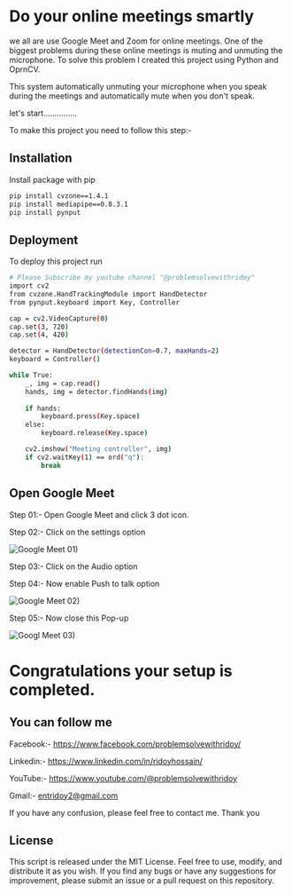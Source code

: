 
# Do your online meetings smartly 

we all are use Google Meet and Zoom for online meetings. One of the biggest problems during these online meetings is muting and unmuting the microphone. To solve this problem I created this project using Python and OprnCV.

This system automatically unmuting your microphone when you speak during the meetings and automatically mute when you don't speak.

let's start...............

To make this project you need to follow this step:-










## Installation

Install package with pip

```bash
pip install cvzone==1.4.1
pip install mediapipe==0.8.3.1
pip install pynput
```
    
## Deployment

To deploy this project run

```bash
# Please Subscribe my youtube channel "@problemsolvewithridoy"
import cv2
from cvzone.HandTrackingModule import HandDetector
from pynput.keyboard import Key, Controller

cap = cv2.VideoCapture(0)
cap.set(3, 720)
cap.set(4, 420)

detector = HandDetector(detectionCon=0.7, maxHands=2)
keyboard = Controller()

while True:
    _, img = cap.read()
    hands, img = detector.findHands(img)
    
    if hands:
        keyboard.press(Key.space)
    else:
        keyboard.release(Key.space)

    cv2.imshow("Meeting controller", img)
    if cv2.waitKey(1) == ord("q"):
        break
```
## Open Google Meet

Step 01:- Open Google Meet and click 3 dot icon.

Step 02:- Click on the settings option

![Google Meet 01)](https://user-images.githubusercontent.com/123636419/230371358-91e0bf82-a845-48a0-96be-994baba0a79e.png)


Step 03:- Click on the Audio option

Step 04:- Now enable Push to talk option

![Google Meet 02)](https://user-images.githubusercontent.com/123636419/230372478-c8281e19-1200-4956-a48d-0278461913cb.png)

Step 05:- Now close this Pop-up

![Googl Meet 03)](https://user-images.githubusercontent.com/123636419/230372981-d5ab8dae-75fe-4905-a2de-22081d0c472f.png)
# Congratulations your setup is completed.

## You can follow me

Facebook:- https://www.facebook.com/problemsolvewithridoy/

Linkedin:- https://www.linkedin.com/in/ridoyhossain/

YouTube:- https://www.youtube.com/@problemsolvewithridoy

Gmail:- entridoy2@gmail.com

If you have any confusion, please feel free to contact me. Thank you


## License
This script is released under the MIT License. Feel free to use, modify, and distribute it as you wish. If you find any bugs or have any suggestions for improvement, please submit an issue or a pull request on this repository.

